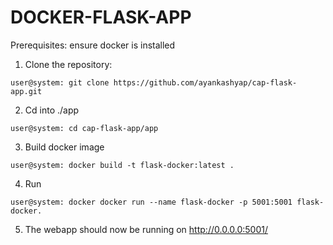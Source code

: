 # DOCKER-FLASK-APP

Prerequisites:
ensure docker is installed

1. Clone the repository:
```console
user@system: git clone https://github.com/ayankashyap/cap-flask-app.git
```
2. Cd into ./app 
```console
user@system: cd cap-flask-app/app
```

3. Build docker image
```console
user@system: docker build -t flask-docker:latest .
```

4. Run 
```console
user@system: docker docker run --name flask-docker -p 5001:5001 flask-docker.
```

5. The webapp should now be running on http://0.0.0.0:5001/

